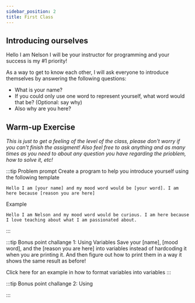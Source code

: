 ```yaml
---
sidebar_position: 2
title: First Class
---
```


## Introducing ourselves
Hello I am Nelson I will be your instructor for programming and your success is
my #1 priority!

As a way to get to know each other, I will ask everyone to introduce themselves
by answering the following questions:
- What is your name?
- If you could only use one word to represent yourself, what word would that be?
  (Optional: say why)
- Also why are you here?




## Warm-up Exercise

*This is just to get a feeling of the level of the class, please don't worry if
you can't finish the assigment! Also feel free to ask anything and as many times
as you need to about any question you have regarding the prioblem, how to solve it, etc!*


:::tip Problem prompt
Create a program to help you introduce yourself using the following template
```
Hello I am [your name] and my mood word would be [your word]. I am here because [reason you are here]
```
Example
```
Hello I am Nelson and my mood word would be curious. I am here because I love teaching about what I am passionated about.
```

:::

:::tip Bonus point challange 1: Using Variables
Save your [name], [mood word], and the [reason you are here] into variables instead of
hardcoding it when you are printing it. And then figure out how to print them in
a way it shows the same result as before!

Click here for an example in how to format variables into variables
:::

:::tip Bonus point challange 2: Using 



:::




